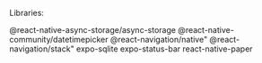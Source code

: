 Libraries:

@react-native-async-storage/async-storage
@react-native-community/datetimepicker
@react-navigation/native"
@react-navigation/stack"
expo-sqlite
expo-status-bar
react-native-paper
